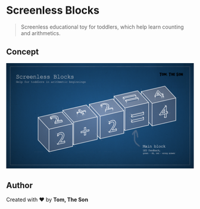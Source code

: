 # Screenless Blocks

> Screenless educational toy for toddlers, which help learn counting and arithmetics.

## Concept

![Screenless blocks concept](/concept.png)

## Author

Created with ❤️ by **Tom, The Son**
